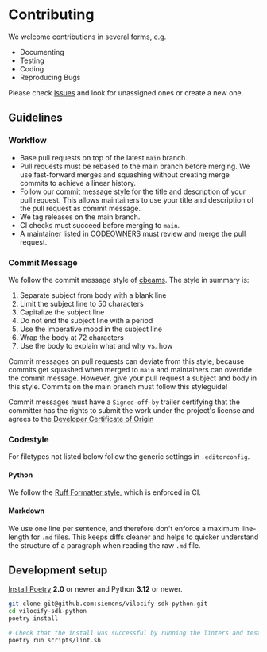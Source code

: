 # Contributing

We welcome contributions in several forms, e.g.

- Documenting
- Testing
- Coding
- Reproducing Bugs

Please check [Issues](https://github.com/siemens/vilocify-sdk-python/issues) and look for unassigned ones or create a new one.

## Guidelines

### Workflow

- Base pull requests on top of the latest `main` branch.
- Pull requests must be rebased to the main branch before merging.
    We use fast-forward merges and squashing without creating merge commits to achieve a linear history.
- Follow our [commit message](#commit-message) style for the title and description of your pull request.
    This allows maintainers to use your title and description of the pull request as commit message.
- We tag releases on the main branch.
- CI checks must succeed before merging to `main`.
- A maintainer listed in [CODEOWNERS](/docs/CODEOWNERS) must review and merge the pull request.

### Commit Message

We follow the commit message style of [cbeams](https://cbea.ms/git-commit/). The style in summary is:

1. Separate subject from body with a blank line
2. Limit the subject line to 50 characters
3. Capitalize the subject line
4. Do not end the subject line with a period
5. Use the imperative mood in the subject line
6. Wrap the body at 72 characters
7. Use the body to explain what and why vs. how

Commit messages on pull requests can deviate from this style, because commits get squashed when merged to `main` and maintainers can override the commit message.
However, give your pull request a subject and body in this style.
Commits on the main branch must follow this styleguide!

Commit messages must have a `Signed-off-by` trailer certifying that the committer has the rights to submit the work under the project's license and agrees to the [Developer Certificate of Origin](https://developercertificate.org)

### Codestyle
For filetypes not listed below follow the generic settings in `.editorconfig`.

#### Python
We follow the [Ruff Formatter style](https://docs.astral.sh/ruff/formatter/), which is enforced in CI.

#### Markdown
We use one line per sentence, and therefore don't enforce a maximum line-length for `.md` files.
This keeps diffs cleaner and helps to quicker understand the structure of a paragraph when reading the raw `.md` file.

## Development setup
[Install Poetry](https://python-poetry.org/docs/#installation) **2.0** or newer and Python **3.12** or newer.

```bash
git clone git@github.com:siemens/vilocify-sdk-python.git
cd vilocify-sdk-python
poetry install

# Check that the install was successful by running the linters and tests
poetry run scripts/lint.sh
```
